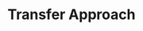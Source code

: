---
title: "Transfer Approach"

categories: ['']

tags: ['Transfer', 'Approach']

arabic: ['منهج الترجمة التحويلي']

publishers: ['المعالجة اﻵلية للنصوص العربية']

types: "word"

slug: ""
---